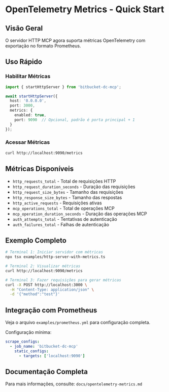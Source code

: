 # OpenTelemetry Metrics - Quick Start

## Visão Geral

O servidor HTTP MCP agora suporta métricas OpenTelemetry com exportação no formato Prometheus.

## Uso Rápido

### Habilitar Métricas

```typescript
import { startHttpServer } from 'bitbucket-dc-mcp';

await startHttpServer({
  host: '0.0.0.0',
  port: 3000,
  metrics: {
    enabled: true,
    port: 9090  // Opcional, padrão é porta principal + 1
  }
});
```

### Acessar Métricas

```bash
curl http://localhost:9090/metrics
```

## Métricas Disponíveis

- `http_requests_total` - Total de requisições HTTP
- `http_request_duration_seconds` - Duração das requisições
- `http_request_size_bytes` - Tamanho das requisições
- `http_response_size_bytes` - Tamanho das respostas
- `http_active_requests` - Requisições ativas
- `mcp_operations_total` - Total de operações MCP
- `mcp_operation_duration_seconds` - Duração das operações MCP
- `auth_attempts_total` - Tentativas de autenticação
- `auth_failures_total` - Falhas de autenticação

## Exemplo Completo

```bash
# Terminal 1: Iniciar servidor com métricas
npx tsx examples/http-server-with-metrics.ts

# Terminal 2: Visualizar métricas
curl http://localhost:9090/metrics

# Terminal 3: Fazer requisições para gerar métricas
curl -X POST http://localhost:3000 \
  -H "Content-Type: application/json" \
  -d '{"method":"test"}'
```

## Integração com Prometheus

Veja o arquivo `examples/prometheus.yml` para configuração completa.

Configuração mínima:

```yaml
scrape_configs:
  - job_name: 'bitbucket-dc-mcp'
    static_configs:
      - targets: ['localhost:9090']
```

## Documentação Completa

Para mais informações, consulte: `docs/opentelemetry-metrics.md`

